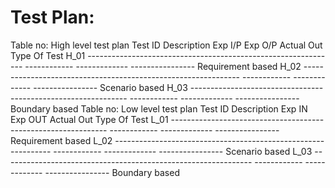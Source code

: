 # Test Plan:
Table no: High level test plan
Test ID	Description	Exp I/P	Exp O/P	Actual Out	Type Of Test
H_01	--------------------------------------------------------------	------------	-------------	----------------	Requirement based
H_02	--------------------------------------------------------------	------------	-------------	----------------	Scenario based
H_03	--------------------------------------------------------------	------------	-------------	----------------	Boundary based
Table no: Low level test plan
Test ID	Description	Exp IN	Exp OUT	Actual Out	Type Of Test
L_01	--------------------------------------------------------------	------------	-------------	----------------	Requirement based
L_02	--------------------------------------------------------------	------------	-------------	----------------	Scenario based
L_03	--------------------------------------------------------------	------------	-------------	----------------	Boundary based
